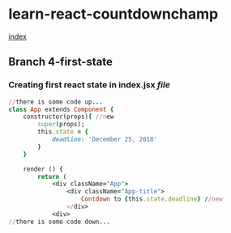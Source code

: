 # learn-react-countdownchamp

[index](index.md)

## Branch 4-first-state

### Creating first react state in index.jsx _file_
```ruby
//there is some code up...
class App extends Component {
    constructor(props){ //new
        super(props);
        this.state = {
            deadline: 'December 25, 2018'
        }
    }

    render () { 
        return (
            <div className="App">
                <div className="App-title">
                    Contdown to {this.state.deadline} //new
                </div>
            <div>
//there is some code down...
```